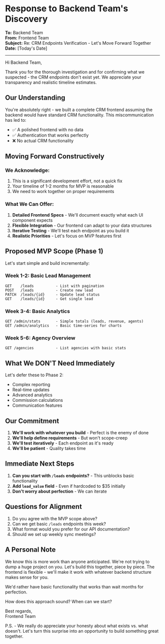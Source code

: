 # Response to Backend Team's Discovery

**To:** Backend Team  
**From:** Frontend Team  
**Subject:** Re: CRM Endpoints Verification - Let's Move Forward Together  
**Date:** [Today's Date]

---

Hi Backend Team,

Thank you for the thorough investigation and for confirming what we suspected - the CRM endpoints don't exist yet. We appreciate your transparency and realistic timeline estimates.

## Our Understanding

You're absolutely right - we built a complete CRM frontend assuming the backend would have standard CRM functionality. This miscommunication has led to:
- ✅ A polished frontend with no data
- ✅ Authentication that works perfectly  
- ❌ No actual CRM functionality

## Moving Forward Constructively

### We Acknowledge:
1. This is a significant development effort, not a quick fix
2. Your timeline of 1-2 months for MVP is reasonable
3. We need to work together on proper requirements

### What We Can Offer:
1. **Detailed Frontend Specs** - We'll document exactly what each UI component expects
2. **Flexible Integration** - Our frontend can adapt to your data structures
3. **Iterative Testing** - We'll test each endpoint as you build it
4. **Realistic Priorities** - Let's focus on MVP features first

## Proposed MVP Scope (Phase 1)

Let's start simple and build incrementally:

### Week 1-2: Basic Lead Management
```
GET    /leads          - List with pagination
POST   /leads          - Create new lead
PATCH  /leads/{id}     - Update lead status
GET    /leads/{id}     - Get single lead
```

### Week 3-4: Basic Analytics
```
GET /admin/stats       - Simple totals (leads, revenue, agents)
GET /admin/analytics   - Basic time-series for charts
```

### Week 5-6: Agency Overview
```
GET /agencies          - List agencies with basic stats
```

## What We DON'T Need Immediately

Let's defer these to Phase 2:
- Complex reporting
- Real-time updates
- Advanced analytics
- Commission calculations
- Communication features

## Our Commitment

1. **We'll work with whatever you build** - Perfect is the enemy of done
2. **We'll help define requirements** - But won't scope-creep
3. **We'll test iteratively** - Each endpoint as it's ready
4. **We'll be patient** - Quality takes time

## Immediate Next Steps

1. **Can you start with `/leads` endpoints?** - This unblocks basic functionality
2. **Add `lead_value` field** - Even if hardcoded to $35 initially
3. **Don't worry about perfection** - We can iterate

## Questions for Alignment

1. Do you agree with the MVP scope above?
2. Can we get basic `/leads` endpoints this week?
3. What format would you prefer for our API documentation?
4. Should we set up weekly sync meetings?

## A Personal Note

We know this is more work than anyone anticipated. We're not trying to dump a huge project on you. Let's build this together, piece by piece. The frontend is flexible - we'll make it work with whatever backend structure makes sense for you.

We'd rather have basic functionality that works than wait months for perfection.

How does this approach sound? When can we start?

Best regards,  
Frontend Team

P.S. - We really do appreciate your honesty about what exists vs. what doesn't. Let's turn this surprise into an opportunity to build something great together. 